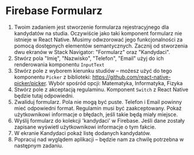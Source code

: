 # Firebase Formularz

1. Twoim zadaniem jest stworzenie formularza rejestracyjnego dla kandydatów na studia. Oczywiście jako taki komponent formularz nie istnieje w React Native. Musimy odwzorować jego funkcjonalności za pomocą dostępnych elementów semantycznych. Zacznij od stworzenia dwu ekranów w Stack Navigator: "Formularz" oraz "Kandydaci".
2. Stwórz pola "Imię", "Nazwisko", "Telefon", "Email" użyj do ich renderowania komponentu `InputText`
2. Stwórz pole z wyborem kierunku studiów – możesz użyć do tego komponentu `Picker` z biblioteki: https://github.com/react-native-picker/picker. Wybór spośród opcji: Matematyka, Informatyka, Fizyka
4. Stwórz pole z akceptacją regulaminu. Komponent `Switch` z React Native będzie tutaj odpowiedni.
5. Zwaliduj formularz. Pola nie mogą być puste. Telefon i Email powinny mieć odpowiedni format. Regulamin musi być zaakceptowany. Pokaż użytkownikowi informacje o błędach, jeśli takie będą miały miejsce. 
6. Wyślij formularz do kolekcji 'kandydaci' w Firebase. Jeśli dane zostały zapisane wyświetl użytkownikowi informacje o tym fakcie.
7. W ekranie Kandydaci pokaż listę dodanych kandydatów.
8. Popracuj nad wyglądem aplikacji – będzie nam za chwilę potrzebna w następnym zadaniu.
